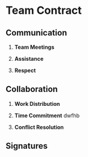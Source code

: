 # Team Contract

## Communication
1. **Team Meetings** 

2. **Assistance** 

3. **Respect** 

## Collaboration

1. **Work Distribution** 

2. **Time Commitment** 
dwfhb
3. **Conflict Resolution** 

## Signatures
